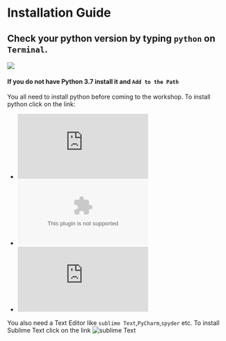 # Installation Guide

## Check your python version by typing `python` on `Terminal`.
![](https://proxy.duckduckgo.com/iu/?u=https%3A%2F%2Fwww.raspberrypi.org%2Fmagpi%2Fwp-content%2Fuploads%2F2017%2F02%2Fhello_world_terminal.jpg&f=1&nofb=1)
#### If you do not have Python 3.7 install it and `Add to the Path`
You all need to install python before coming to the workshop.
To install python click on the link:
* ![Linux](https://www.python.org/ftp/python/3.7.4/Python-3.7.4.tar.xz)
* ![Windows](https://www.python.org/ftp/python/3.7.4/python-3.7.4-amd64.exe)
* ![Mac](https://www.python.org/ftp/python/3.7.4/python-3.7.4-macosx10.9.pkg)

You also need a Text Editor like `sublime Text`,`PyCharm`,`spyder` etc.
To install Sublime Text click on the link
![sublime Text](https://www.sublimetext.com/3)

